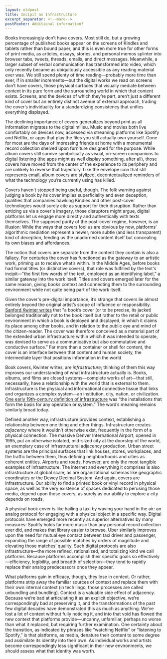 ```yaml
---
layout: oldpost
title: Incipit as Infrastructure
excerpt_separator: <!--more-->
postFooter: Additional information?
---
```


Books increasingly don’t have covers. Most still do, but a growing percentage of published books appear on the screens of Kindles and tablets rather than bound paper, and this is even more true for other forms of print media, as articles, essays, stories, and personal memos splinter into browser tabs, tweets, threads, emails, and direct messages. Meanwhile, a larger subset of verbal communication has transformed into video, which only recently became as ubiquitously accessible as any reading material ever was. We still spend plenty of time reading—probably more time than ever, if in smaller increments—but the digital works we read on screens don’t have covers, those physical surfaces that visually mediate between content in its pure form and the surrounding world in which that content exists. Screens, and the devices of which they’re part, aren’t just a different kind of cover but an entirely distinct avenue of external approach, trading the cover’s individuality for a standardizing consistency that unifies everything displayed.

The declining importance of covers generalizes beyond print as all information migrates to the digital milieu. Music and movies both live comfortably on devices now, accessed via streaming platforms like Spotify and Netflix, or apps that play the files you still actually own yourself. Gone for most are the days of impressing friends at home with a monumental record collection shelved upon furniture designed for the purpose. While album covers still survive symbolically as visual, on-screen companions to digital listening (the apps might as well display something, after all), those covers have moved from the center of the experience to its periphery and are unlikely to reverse that trajectory. Like the envelope icon that still represents email, album covers are stylized, decontextualized reminders of what the technology you’re currently using has killed.

Covers haven't stopped being useful, though. The folk warning against judging a book by its cover implies superficiality and even deception, qualities that companies hawking Kindles and other post-cover technologies would surely cite as support for their disruption. Rather than enticing us via a cover's imagery, those disruptors might argue, digital platforms let us engage more directly and authentically with texts themselves. The supposed purity of the post-cover regime, however, is an illusion: While the ways that covers fool us are obvious by now, platforms’ algorithmic mediation represent a newer, more subtle (and less transparent) kind of deception, feeding us the unadorned content itself but concealing its own biases and affordances.

The notion that covers are separate from the content they contain is also a fallacy. For centuries the cover has functioned as the gateway to an artistic work, priming us to receive what’s within. In the Middle Ages, before books had formal titles (or distinctive covers), that role was fulfilled by the text's incipit—"the first few words of the text, employed as an identifying label,” a similar gateway into the work itself. Titles and covers emerged later for the same reason, giving books context and connecting them to the surrounding environment while not quite being part of the work itself.

Given the cover's pre-digital importance, it’s strange that covers lie almost entirely beyond the original artist’s scope of influence or responsibility. <a href="http://www.harvarddesignmagazine.org/issues/38/plumbing-the-urban-azimuth-at-the-end-of-the-age-of-the-book">Sanford Kwinter writes</a> that "a book’s cover (or to be precise, its jacket) belonged traditionally not to the book itself but rather to the retail or public environment in which a book is deployed and displayed, in which it claims its place among other books, and in relation to the public eye and mind of the citizen-reader. The cover was therefore conceived as a material part of the extended urban infrastructure within which it was intended to operate, was devised to serve as a communicative but also commutative and conductive surface.” Far more than a container or shell for content, the cover is an interface between that content and human society, the intermediate layer that positions information in the world.

Book covers, Kwinter writes, are <em>infrastructure</em>; thinking of them this way improves our understanding of what infrastructure actually is. Books, albums, and films are closed systems—complete works of art—that still, necessarily, have a relationship with the world that is external to them. Infrastructure is the physical and informational connective tissue that links and organizes a complex system—an institution, city, nation, or civilization. <a href="https://en.wikipedia.org/wiki/Infrastructure">One early 19th-century definition of infrastructure</a> was “the installations that form the basis for any operation or system.” The word’s meaning remains similarly broad today.

Defined another way, infrastructure provides context, establishing a relationship between one thing and other things. Infrastructure creates <em>adjacency</em> where it wouldn’t otherwise exist, frequently in the form of a physical connection. The massive Denver International Airport, opened in 1995, put an otherwise isolated, mid-sized city at the doorstep of the world, an exemplary case of infrastructural adjacency production. Urban street systems are the principal surfaces that link houses, stores, workplaces, and the traffic between them, thus defining neighborhoods and cities as coherent entities. Airports and roads, however, are only the most tangible examples of infrastructure. The internet and everything it comprises is also infrastructure at global scale, as are organizational schemas like geographic coordinates or the Dewey Decimal System. And again, covers are infrastructure. Our ability to find a printed book or vinyl record in physical space, as well as the very existence of spaces dedicated to perusing those media, depend upon those covers, as surely as our ability to explore a city depends on roads.

A physical book cover is like hailing a taxi by waving your hand in the air: an analog protocol for engaging with a physical object in a specific way. Digital protocols have emerged more recently as superior alternatives by many measures: Spotify holds far more music than any personal record collection ever did, and makes that library easier to browse. Uber similarly improves upon the need for mutual eye contact between taxi driver and passenger, expanding the range of possible matches by orders of magnitude and elevating those matches’ quality. Such digital protocols are also infrastructure—the more refined, rationalized, and totalizing kind we call platforms. Because platforms accomplish their specific goals so effectively—efficiency, legibility, and breadth of selection—they tend to rapidly replace their analog predecessors once they appear.

What platforms gain in efficacy, though, they lose in context. Or rather, platforms strip away the familiar sources of context and replace them with their own internal context (in tech lingo, those processes are called unbundling and bundling). Context is a valuable side effect of adjacency. Because we’re bad at articulating it as an explicit objective, we’re correspondingly bad at preserving it, and the transformations of the past few digital decades have demonstrated this as much as anything. We’ve lost a lot of context without fully noticing it, and into that void has flowed the new context that platforms provide—uncanny, unfamiliar, perhaps no worse than what it replaced, but requiring further examination. One certainty about the transition, as indicated by phrases like “watching Netflix” or “listening to Spotify,” is that platforms, as media, denature their content to some degree and assimilate its identity into their own. As individual works and artists become correspondingly less significant in their new environments, we should assess what that identity was worth.
